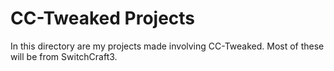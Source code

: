 # CC-Tweaked Projects
In this directory are my projects made involving CC-Tweaked. Most of these will be from SwitchCraft3.
